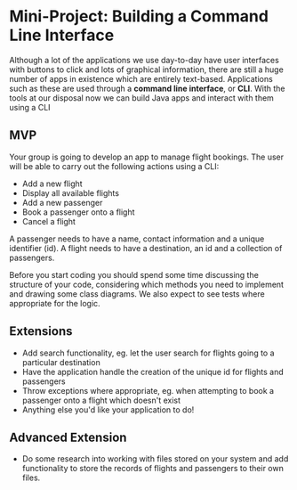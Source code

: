 # Mini-Project: Building a Command Line Interface

Although a lot of the applications we use day-to-day have user interfaces with buttons to click and lots of graphical information, there are still a huge number of apps in existence which are entirely text-based. Applications such as these are used through a **command line interface**, or **CLI**. With the tools at our disposal now we can build Java apps and interact with them using a CLI


## MVP

Your group is going to develop an app to manage flight bookings. The user will be able to carry out the following actions using a CLI:

- Add a new flight
- Display all available flights
- Add a new passenger
- Book a passenger onto a flight
- Cancel a flight

A passenger needs to have a name, contact information and a unique identifier (id). A flight needs to have a destination, an id and a collection of passengers.

Before you start coding you should spend some time discussing the structure of your code, considering which methods you need to implement and drawing some class diagrams. We also expect to see tests where appropriate for the logic.


## Extensions

- Add search functionality, eg. let the user search for flights going to a particular destination
- Have the application handle the creation of the unique id for flights and passengers
- Throw exceptions where appropriate, eg. when attempting to book a passenger onto a flight which doesn't exist
- Anything else you'd like your application to do!


## Advanced Extension

- Do some research into working with files stored on your system and add functionality to store the records of flights and passengers to their own files.
